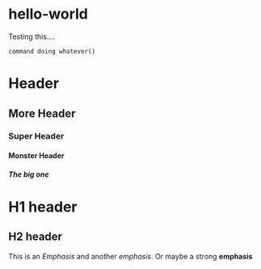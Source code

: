 # hello-world
Testing this....

`command doing whatever()`
# Header
## More Header
### Super Header
#### Monster Header
##### The big one

H1 header
=========
H2 header
---------

This is an *Emphasis* and another _emphasis_. Or maybe a strong **emphasis**
